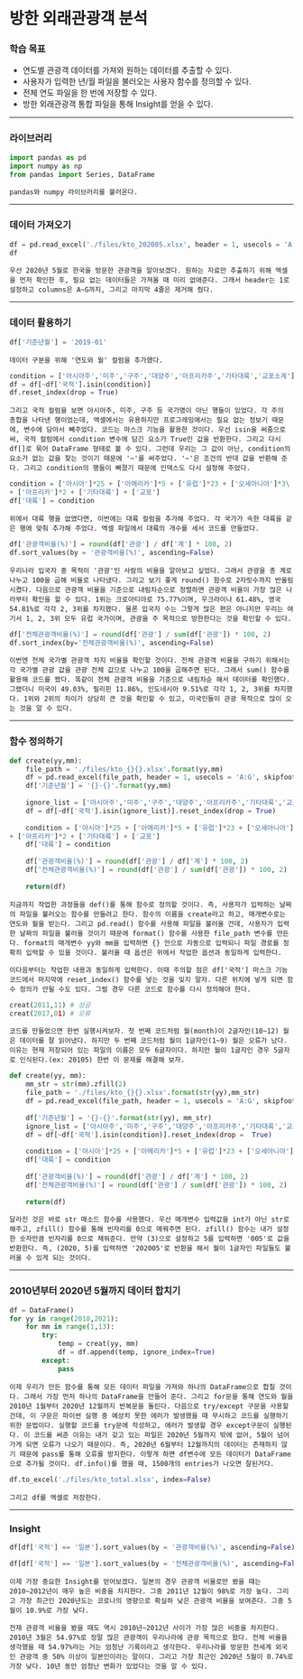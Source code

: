 # 방한 외래관광객 분석



### 학습 목표

- 연도별 관광객 데이터를 가져와 원하는 데이터를 추출할 수 있다.
- 사용자가 입력한 년/월 파일을 불러오는 사용자 함수를 정의할 수 있다.
- 전체 연도 파일을 한 번에 저장할 수 있다.
- 방한 외래관광객 통합 파일을 통해 Insight를 얻을 수 있다.



---



### 라이브러리

```python
import pandas as pd
import numpy as np
from pandas import Series, DataFrame
```

	pandas와 numpy 라이브러리를 불러온다.



---



### 데이터 가져오기

```python
df = pd.read_excel('./files/kto_202005.xlsx', header = 1, usecols = 'A:G', skipfooter = 4)
df
```

	우선 2020년 5월로 한국을 방문한 관광객을 알아보겠다. 원하는 자료만 추출하기 위해 엑셀을 먼저 확인한 후, 필요 없는 데이터들은 가져올 때 미리 없애준다. 그래서 header는 1로 설정하고 columns은 A~G까지, 그리고 마지막 4줄은 제거해 줬다.



---



### 데이터 활용하기

```python
df['기준년월'] = '2019-01'
```

	데이터 구분을 위해 '연도와 월' 컬럼을 추가했다. 



```python
condition = ['아시아주','미주','구주','대양주','아프리카주','기타대륙','교포소계']
df = df[~df['국적'].isin(condition)]
df.reset_index(drop = True)
```

	그리고 국적 컬럼을 보면 아시아주, 미주, 구주 등 국가명이 아닌 행들이 있었다. 각 주의 총합을 나타낸 행이었는데, 엑셀에서는 유용하지만 프로그래밍에서는 필요 없는 정보기 때문에, 변수에 담아서 빼주었다. 코드는 마스크 기능을 활용한 것이다. 우선 isin을 써줌으로써, 국적 컬럼에서 condition 변수에 담긴 요소가 True인 값을 반환한다. 그리고 다시 df[]로 묶어 DataFrame 형태로 볼 수 있다. 그런데 우리는 그 값이 아닌, condition의 요소가 없는 값을 찾는 것이기 때문에 '~'를 써주었다. '~'은 조건의 반대 값을 반환해 준다. 그리고 condition의 행들이 빠졌기 때문에 인덱스도 다시 설정해 주었다.



```python
condition = ['아시아']*25 + ['아메리카']*5 + ['유럽']*23 + ['오세아니아']*3\
+ ['아프리카']*2 + ['기타대륙'] + ['교포']
df['대륙'] = condition
```

	위에서 대륙 행을 없앴다면, 이번에는 대륙 컬럼을 추가해 주었다. 각 국가가 속한 대륙을 같은 행에 맞춰 추가해 주었다. 엑셀 파일에서 대륙의 개수를 세서 코드를 만들었다.



```python
df['관광객비율(%)'] = round(df['관광'] / df['계'] * 100, 2)
df.sort_values(by = '관광객비율(%)', ascending=False)
```

	우리나라 입국자 중 목적이 '관광'인 사람의 비율을 알아보고 싶었다. 그래서 관광을 총 계로 나누고 100을 곱해 비율로 나타냈다. 그리고 보기 좋게 round() 함수로 2자릿수까지 반올림 시켰다. 다음으로 관광객 비율을 기준으로 내림차순으로 정렬하면 관광객 비율이 가장 많은 나라부터 확인을 할 수 있다. 1위는 크로아티아로 75.77%이며, 우크라이나 61.48%, 영국 54.81%로 각각 2, 3위를 차지했다. 물론 입국자 수는 그렇게 많은 편은 아니지만 우리는 여기서 1, 2, 3위 모두 유럽 국가이며, 관광을 주 목적으로 방한한다는 것을 확인할 수 있다.



```python
df['전체관광객비율(%)'] = round(df['관광'] / sum(df['관광']) * 100, 2)
df.sort_index(by='전체관광객비율(%)', ascending=False)
```

	이번엔 전체 국가별 관광객 차지 비율을 확인할 것이다. 전체 관광객 비율을 구하기 위해서는 각 국가별 관광 값을 관광 전체 값으로 나누고 100을 곱해주면 된다. 그래서 sum() 함수를 활용해 코드를 짰다. 똑같이 전체 관광객 비율을 기준으로 내림차순 해서 데이터를 확인했다. 그랬더니 미국이 49.03%, 필리핀 11.86%, 인도네시아 9.51%로 각각 1, 2, 3위를 차지했다. 1위와 2위의 차이가 상당히 큰 것을 확인할 수 있고, 미국인들이 관광 목적으로 많이 오는 것을 알 수 있다.



---



### 함수 정의하기



```python
def create(yy,mm):
    file_path = './files/kto_{}{}.xlsx'.format(yy,mm)
    df = pd.read_excel(file_path, header = 1, usecols = 'A:G', skipfooter=4)
    df['기준년월'] = '{}-{}'.format(yy,mm)
    
    ignore_list = ['아시아주','미주','구주','대양주','아프리카주','기타대륙','교포소계']
    df = df[~df['국적'].isin(ignore_list)].reset_index(drop = True)
    
    condition = ['아시아']*25 + ['아메리카']*5 + ['유럽']*23 + ['오세아니아']*3\
+ ['아프리카']*2 + ['기타대륙'] + ['교포']
    df['대륙'] = condition
    
    df['관광객비율(%)'] = round(df['관광'] / df['계'] * 100, 2)
    df['전체관광객비율(%)'] = round(df['관광'] / sum(df['관광']) * 100, 2)
    
    return(df)
```

	지금까지 작업한 과정들을 def()를 통해 함수로 정의할 것이다. 즉, 사용자가 입력하는 날짜의 파일을 불러오는 함수를 만들려고 한다. 함수의 이름을 create라고 하고, 매개변수로는 연도와 월을 받는다. 그리고 pd.read() 함수를 사용해 파일을 불러올 건데, 사용자가 입력한 날짜의 파일을 불러올 것이기 때문에 format() 함수를 사용한 file_path 변수를 만든다. format의 매개변수 yy와 mm을 입력하면 {} 안으로 자동으로 입력되니 파일 경로를 정확히 입력할 수 있을 것이다. 불러올 때 옵션은 위에서 작업한 옵션과 동일하게 입력한다.
	
	이다음부터는 작업한 내용과 동일하게 입력한다. 이때 주의할 점은 df['국적'] 마스크 기능 코드에서 마지막에 reset_index() 함수를 넣는 것을 잊지 말자. 다른 위치에 넣게 되면 함수 정의가 안될 수도 있다. 그럴 경우 다른 코드로 함수를 다시 정의해야 한다.



```python
creat(2011,11) # 성공
creat(2017,01) # 오류
```

	코드를 만들었으면 한번 실행시켜보자. 첫 번째 코드처럼 월(month)이 2글자인(10~12) 월은 데이터를 잘 읽어냈다. 하지만 두 번째 코드처럼 월이 1글자인(1~9) 월은 오류가 났다. 이유는 현재 저장되어 있는 파일의 이름은 모두 6글자이다. 하지만 월이 1글자인 경우 5글자로 인식된다.(ex: 20105) 한번 이 문제를 해결해 보자.



```python
def create(yy, mm):
    mm_str = str(mm).zfill(2)
    file_path = './files/kto_{}{}.xlsx'.format(str(yy),mm_str)
    df = pd.read_excel(file_path, header = 1, usecols = 'A:G', skipfooter = 4)
    
    df['기준년월'] = '{}-{}'.format(str(yy), mm_str)
    ignore_list = ['아시아주','미주','구주','대양주','아프리카주','기타대륙','교포소계']
    df = df[~df['국적'].isin(condition)].reset_index(drop =  True)
    
    condition = ['아시아']*25 + ['아메리카']*5 + ['유럽']*23 + ['오세아니아']*3 + ['아프리카']*2 + ['기타대륙']*1 + ['교포']*1
    df['대륙'] = condition
    
    df['관광객비율(%)'] = round(df['관광'] / df['계'] * 100, 2)
    df['전체관광객비율(%)'] = round(df['관광'] / sum(df['관광']) * 100, 2)
    
    return(df)
```

	달라진 것은 바로 str 매소드 함수를 사용했다. 우선 매개변수 입력값을 int가 아닌 str로 해주고, zfill() 함수를 통해 빈자리를 0으로 메꿔주면 된다. zfill() 함수는 내가 설정한 숫자만큼 빈자리를 0으로 채워준다. 만약 (3)으로 설정하고 5를 입력하면 '005'로 값을 반환한다. 즉, (2020, 5)를 입력하면 '202005'로 반환을 해서 월이 1글자인 파일들도 불러올 수 있게 되는 것이다. 



---



### 2010년부터 2020년 5월까지 데이터 합치기

```python
df = DataFrame()
for yy in range(2010,2021):
    for mm in range(1,13):
        try:
            temp = creat(yy, mm)
            df = df.append(temp, ignore_index=True)
        except:
            pass
```

	이제 우리가 만든 함수를 통해 모든 데이터 파일을 가져와 하나의 DataFrame으로 합칠 것이다. 그래서 가장 먼저 하나의 DataFrame을 만들어 준다. 그리고 for문을 통해 연도와 월을 2010년 1월부터 2020년 12월까지 반복문을 돌린다. 다음으로 try/except 구문을 사용할 건데, 이 구문은 파이썬 실행 중 예상치 못한 에러가 발생했을 때 무시하고 코드를 실행하기 위한 문법이다. 실행할 코드를 try문에 작성하고, 에러가 발생할 경우 except구문이 실행된다. 이 코드를 써준 이유는 내가 갖고 있는 파일은 2020년 5월까지 밖에 없어, 5월이 넘어가게 되면 오류가 나오기 때문이다. 즉, 2020년 6월부터 12월까지의 데이터는 존재하지 않기 때문에 pass를 통해 오류를 방지한다. 이렇게 하면 df변수에 모든 데이터가 DataFrame으로 추가될 것이다. df.info()를 했을 때, 1500개의 entries가 나오면 잘된거다. 



```python
df.to_excel('./files/kto_total.xlsx', index=False)
```

	그리고 df를 엑셀로 저장한다.



---



### Insight

```python
df[df['국적'] == '일본'].sort_values(by = '관광객비율(%)', ascending=False)

df[df['국적'] == '일본'].sort_values(by = '전체관광객비율(%)', ascending=False)
```

	이제 가장 중요한 Insight를 얻어보겠다. 일본의 경우 관광객 비율로만 봤을 때는 2010~2012년이 매우 높은 비중을 차지한다. 그중 2011년 12월이 98%로 가장 높다. 그리고 가장 최근인 2020년도는 코로나의 영향으로 확실하 낮은 관광객 비율을 보여준다. 그중 5월이 10.9%로 가장 낮다. 
	
	전제 관광객 비율을 봤을 때도 역시 2010년~2012년 사이가 가장 많은 비중을 차지한다. 2010년 3월은 54.97%로 정말 많은 관광객이 우리나라에 관광 목적으로 왔다. 전체 비율을 생각했을 때 54.97%라는 거는 엄청난 기록이라고 생각한다. 우리나라를 방문한 전세계 외국인 관광객 중 50% 이상이 일본인이라는 말이다. 그리고 가장 최근인 2020년 5월이 0.74%로 가장 낮다. 10년 동안 엄청난 변화가 있었다는 것을 알 수 있다.